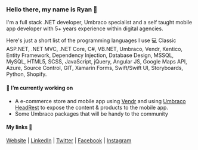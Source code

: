 ### Hello there, my name is Ryan 👋
I'm a full stack .NET developer, Umbraco specialist and a self taught mobile app developer with 5+ years experience within digital agencies.

Here's just a short list of the programming languages I use 💻
Classic ASP.NET, .NET MVC, .NET Core, C#, VB.NET, Umbraco, Vendr, Kentico, Entity Framework, Dependency Injection, Database Design, MSSQL, MySQL, HTML5, SCSS, JavaScript, jQuery, Angular JS, Google Maps API, Azure, Source Control, GIT, Xamarin Forms, Swift/Swift UI, Storyboards, Python, Shopify.

#### 🔭 I’m currently working on
- A e-commerce store and mobile app using [Vendr](https://vendr.net/) and using [Umbraco HeadRest](https://github.com/mattbrailsford/umbraco-headrest) to expose the content & products to the mobile app.
- Some Umbraco packages that will be handy to the community

#### My links 🔗
[Website](https://www.ryanhelmn.co.uk) | [LinkedIn](https://www.linkedin.com/in/ryan-helmn-438b0b162/) | [Twitter](https://twitter.com/ryanhelmn) | [Facebook](https://www.facebook.com/ryanhelmndev) | [Instagram](https://www.instagram.com/ryanhelmndev/)

<!--
**RyanHelmn/RyanHelmn** is a ✨ _special_ ✨ repository because its `README.md` (this file) appears on your GitHub profile.

Here are some ideas to get you started:

- 🔭 I’m currently working on ...
- 🌱 I’m currently learning ...
- 👯 I’m looking to collaborate on ...
- 🤔 I’m looking for help with ...
- 💬 Ask me about ...
- 📫 How to reach me: ...
- 😄 Pronouns: ...
- ⚡ Fun fact: ...
-->
